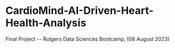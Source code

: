 # CardioMind-AI-Driven-Heart-Health-Analysis
Final Project -- Rutgers Data Sciences Bootcamp, (08 August 2023)
